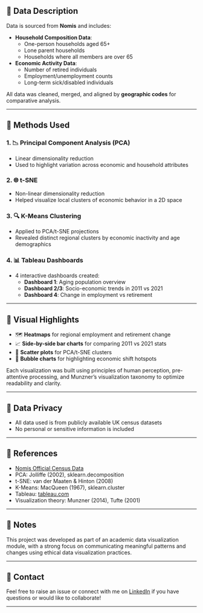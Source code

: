 ## 🍱 Data Description
Data is sourced from **Nomis** and includes:

- **Household Composition Data**:
  - One-person households aged 65+
  - Lone parent households
  - Households where all members are over 65
- **Economic Activity Data**:
  - Number of retired individuals
  - Employment/unemployment counts
  - Long-term sick/disabled individuals

All data was cleaned, merged, and aligned by **geographic codes** for comparative analysis.

---

## 🧠 Methods Used

### 1. 📉 Principal Component Analysis (PCA)
- Linear dimensionality reduction
- Used to highlight variation across economic and household attributes

### 2. 🌐 t-SNE
- Non-linear dimensionality reduction
- Helped visualize local clusters of economic behavior in a 2D space

### 3. 🔍 K-Means Clustering
- Applied to PCA/t-SNE projections
- Revealed distinct regional clusters by economic inactivity and age demographics

### 4. 📊 Tableau Dashboards
- 4 interactive dashboards created:
  - **Dashboard 1**: Aging population overview
  - **Dashboard 2/3**: Socio-economic trends in 2011 vs 2021
  - **Dashboard 4**: Change in employment vs retirement

---

## 🔎 Visual Highlights

- 🗺️ **Heatmaps** for regional employment and retirement change
- 📈 **Side-by-side bar charts** for comparing 2011 vs 2021 stats
- 🧬 **Scatter plots** for PCA/t-SNE clusters
- 🫧 **Bubble charts** for highlighting economic shift hotspots

Each visualization was built using principles of human perception, pre-attentive processing, and Munzner’s visualization taxonomy to optimize readability and clarity.

---

## 🔐 Data Privacy

- All data used is from publicly available UK census datasets
- No personal or sensitive information is included

---

## 📝 References

- [Nomis Official Census Data](https://www.nomisweb.co.uk/)
- PCA: Jolliffe (2002), sklearn.decomposition
- t-SNE: van der Maaten & Hinton (2008)
- K-Means: MacQueen (1967), sklearn.cluster
- Tableau: [tableau.com](https://www.tableau.com)
- Visualization theory: Munzner (2014), Tufte (2001)

---

## 📌 Notes

This project was developed as part of an academic data visualization module, with a strong focus on communicating meaningful patterns and changes using ethical data visualization practices.

---

## 📩 Contact

Feel free to raise an issue or connect with me on [LinkedIn](https://www.linkedin.com/in/tanmaysagarhuria/) if you have questions or would like to collaborate!

---
